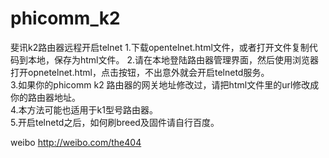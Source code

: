 # phicomm_k2
斐讯k2路由器远程开启telnet
1.下载opentelnet.html文件，或者打开文件复制代码到本地，保存为html文件。
2.请在本地登陆路由器管理界面，然后使用浏览器打开opnetelnet.html，点击按钮，不出意外就会开启telnetd服务。<br />
3.如果你的phicomm k2 路由器的网关地址修改过，请把html文件里的url修改成你的路由器地址。<br />
4.本方法可能也适用于k1型号路由器。<br />
5.开启telnetd之后，如何刷breed及固件请自行百度。<br />

weibo http://weibo.com/the404
